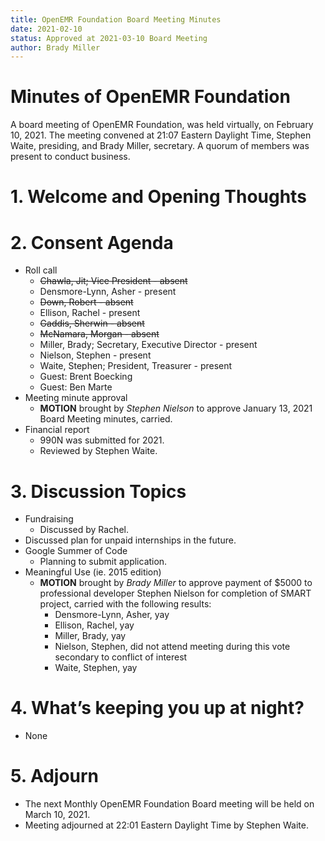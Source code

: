 ```yaml
---
title: OpenEMR Foundation Board Meeting Minutes
date: 2021-02-10
status: Approved at 2021-03-10 Board Meeting
author: Brady Miller
---
```


# Minutes of OpenEMR Foundation

A board meeting of OpenEMR Foundation, was held virtually, on February 10, 2021. The meeting
convened at 21:07 Eastern Daylight Time, Stephen Waite, presiding, and Brady Miller,
secretary. A quorum of members was present to conduct business.

# 1. Welcome and Opening Thoughts

# 2. Consent Agenda
  - Roll call
    - ~~Chawla, Jit; Vice President - absent~~
    - Densmore-Lynn, Asher - present
    - ~~Down, Robert - absent~~
    - Ellison, Rachel - present
    - ~~Gaddis, Sherwin - absent~~
    - ~~McNamara, Morgan - absent~~
    - Miller, Brady; Secretary, Executive Director - present
    - Nielson, Stephen - present
    - Waite, Stephen; President, Treasurer - present
    - Guest: Brent Boecking
    - Guest: Ben Marte
  - Meeting minute approval
    - **MOTION** brought by _Stephen Nielson_ to approve January 13, 2021 Board Meeting minutes, carried.
  - Financial report
    - 990N was submitted for 2021.
    - Reviewed by Stephen Waite.

# 3. Discussion Topics
  - Fundraising
    - Discussed by Rachel.
  - Discussed plan for unpaid internships in the future.
  - Google Summer of Code
    - Planning to submit application.
  - Meaningful Use (ie. 2015 edition)
    - **MOTION** brought by _Brady Miller_ to approve payment of $5000 to professional developer Stephen Nielson for completion of SMART project, carried with the following results:
      - Densmore-Lynn, Asher, yay
      - Ellison, Rachel, yay
      - Miller, Brady, yay
      - Nielson, Stephen, did not attend meeting during this vote secondary to conflict of interest
      - Waite, Stephen, yay

# 4. What’s keeping you up at night?
  - None

# 5. Adjourn
  - The next Monthly OpenEMR Foundation Board meeting will be held on March 10, 2021.
  - Meeting adjourned at 22:01 Eastern Daylight Time by Stephen Waite.
